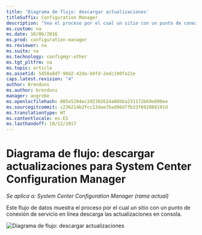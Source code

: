 ```yaml
---
title: 'Diagrama de flujo: descargar actualizaciones'
titleSuffix: Configuration Manager
description: "Vea el proceso por el cual un sitio con un punto de conexión de servicio en línea descarga las actualizaciones en consola."
ms.custom: na
ms.date: 10/06/2016
ms.prod: configuration-manager
ms.reviewer: na
ms.suite: na
ms.technology: configmgr-other
ms.tgt_pltfrm: na
ms.topic: article
ms.assetid: 5d50a8d7-90d2-42da-b9fd-2edc190fa22e
caps.latest.revision: "4"
author: Brenduns
ms.author: brenduns
manager: angrobe
ms.openlocfilehash: 085e5204ec2d2382624a06bba231172b69e800ee
ms.sourcegitcommit: c236214b2fcc13dae7bad96d7fb33f692868191d
ms.translationtype: HT
ms.contentlocale: es-ES
ms.lasthandoff: 10/12/2017
---
```

# <a name="flowchart---download-updates-for-system-center-configuration-manager"></a>Diagrama de flujo: descargar actualizaciones para System Center Configuration Manager

*Se aplica a: System Center Configuration Manager (rama actual)*

Este flujo de datos muestra el proceso por el cual un sitio con un punto de conexión de servicio en línea descarga las actualizaciones en consola.  

 ![Diagrama de flujo: descargar actualizaciones](media/Flowchart---Download-updates.png)  

